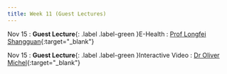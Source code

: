 ```yaml
---
title: Week 11 (Guest Lectures)
---
```


Nov 15
: **Guest Lecture**{: .label .label-green }E-Health
  : [Prof Longfei Shangguan](https://shanggdlk.github.io/){:target="_blank"}

Nov 15
: **Guest Lecture**{: .label .label-green }Interactive Video
  : [Dr Oliver Michel](https://olivermichel.github.io/){:target="_blank"}
